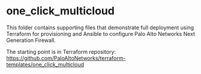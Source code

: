 # one_click_multicloud

This folder contains supporting files that demonstrate full deployment using Terraform for provisioning and Ansible to 
configure Palo Alto Networks Next Generation Firewall.

The starting point is in Terraform repository:
https://github.com/PaloAltoNetworks/terraform-templates/one_click_multicloud
